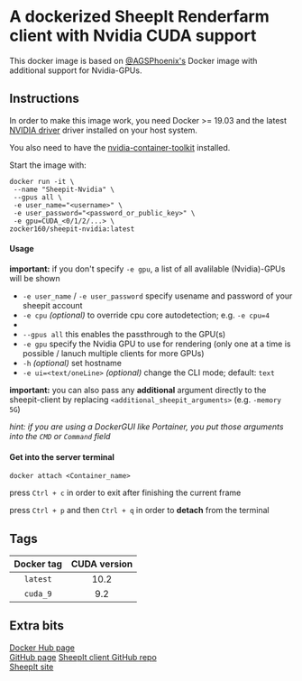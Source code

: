 # A dockerized SheepIt Renderfarm client with Nvidia CUDA support

This docker image is based on [@AGSPhoenix's](https://github.com/AGSPhoenix/sheepit-docker) Docker image with additional support for Nvidia-GPUs.

## Instructions

In order to make this image work, you need Docker >= 19.03 and the latest [NVIDIA driver](https://github.com/NVIDIA/nvidia-docker/wiki/Frequently-Asked-Questions#how-do-i-install-the-nvidia-driver) driver installed on your host system.

You also need to have the [nvidia-container-toolkit](https://github.com/NVIDIA/nvidia-docker#ubuntu-16041804-debian-jessiestretchbuster) installed.

Start the image with:

```
docker run -it \
 --name "Sheepit-Nvidia" \
 --gpus all \
 -e user_name="<username>" \
 -e user_password="<password_or_public_key>" \
 -e gpu=CUDA_<0/1/2/...> \
zocker160/sheepit-nvidia:latest 
```

#### Usage

**important:** if you don't specify `-e gpu`,  a list of all avalilable (Nvidia)-GPUs will be shown

- `-e user_name` / `-e user_password` specify usename and password of your sheepit account
- `-e cpu` *(optional)* to override cpu core autodetection; e.g. `-e cpu=4`
- 
- `--gpus all` this enables the passthrough to the GPU(s)
- `-e gpu` specify the Nvidia GPU to use for rendering (only one at a time is possible / lanuch multiple clients for more GPUs)
- `-h` *(optional)* set hostname
- `-e ui=<text/oneLine>` *(optional)* change the CLI mode; default: `text`

**important:** you can also pass any **additional** argument directly to the sheepit-client by replacing `<additional_sheepit_arguments>` (e.g. `-memory 5G`)

*hint: if you are using a DockerGUI like Portainer, you put those arguments into the `CMD` or `Command` field*

#### Get into the server terminal

```
docker attach <Container_name>
```

press `Ctrl + c` in order to exit after finishing the current frame

press `Ctrl + p` and then `Ctrl + q` in order to **detach** from the terminal

## Tags

| Docker tag | CUDA version |
|:----------:|:------------:|
| `latest`   | 10.2         |
| `cuda_9`   | 9.2          |

## Extra bits

[Docker Hub page](https://hub.docker.com/r/zocker160/sheepit-docker-webui//)  
[GitHub page](https://github.com/zocker-160/sheepit-docker-webUI)
[SheepIt client GitHub repo](https://github.com/laurent-clouet/sheepit-client)  
[SheepIt site](https://www.sheepit-renderfarm.com/)
